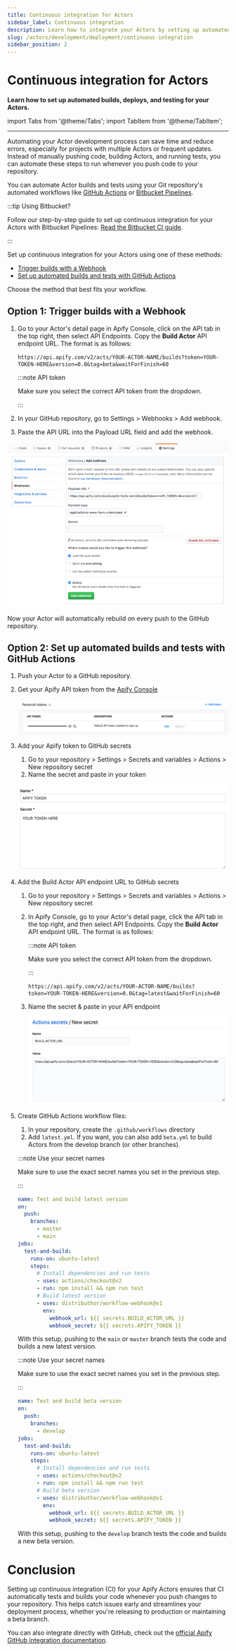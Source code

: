 ```yaml
---
title: Continuous integration for Actors
sidebar_label: Continuous integration
description: Learn how to integrate your Actors by setting up automated builds, deploys, and testing for your Actors.
slug: /actors/development/deployment/continuous-integration
sidebar_position: 2
---
```


# Continuous integration for Actors

**Learn how to set up automated builds, deploys, and testing for your Actors.**

import Tabs from '@theme/Tabs';
import TabItem from '@theme/TabItem';

---

Automating your Actor development process can save time and reduce errors, especially for projects  with multiple Actors or frequent updates. Instead of manually pushing code, building Actors, and running tests, you can automate these steps to run whenever you push code to your repository.

You can automate Actor builds and tests using your Git repository's automated workflows like [GitHub Actions](https://github.com/features/actions) or [Bitbucket Pipelines](https://www.atlassian.com/software/bitbucket/features/pipelines).


:::tip Using Bitbucket?

Follow our step-by-step guide to set up continuous integration for your Actors with Bitbucket Pipelines: [Read the Bitbucket CI guide](https://help.apify.com/en/articles/6988586-setting-up-continuous-integration-for-apify-actors-on-bitbucket).

:::


Set up continuous integration for your Actors using one of these methods:

- [Trigger builds with a Webhook](#option-1-trigger-builds-with-a-webhook)
- [Set up automated builds and tests with GitHub Actions](#option-2-set-up-automated-builds-and-tests-with-github-actions)

Choose the method that best fits your workflow.

## Option 1: Trigger builds with a Webhook

1. Go to your Actor's detail page in Apify Console, click on the API tab in the top right, then select API Endpoints. Copy the **Build Actor** API endpoint URL. The format is as follows:

      ```cURL
      https://api.apify.com/v2/acts/YOUR-ACTOR-NAME/builds?token=YOUR-TOKEN-HERE&version=0.0&tag=beta&waitForFinish=60
      ```

   :::note API token
   
   Make sure you select the correct API token from the dropdown.
   
   :::

1. In your GitHub repository, go to Settings > Webhooks > Add webhook.
1. Paste the API URL into the Payload URL field and add the webhook.

![GitHub integration](./images/ci-github-integration.png)

Now your Actor will automatically rebuild on every push to the GitHub repository.

## Option 2: Set up automated builds and tests with GitHub Actions

1. Push your Actor to a GitHub repository.
1. Get your Apify API token from the [Apify Console](https://console.apify.com/settings/integrations)

    ![Apify token in app](./images/ci-token.png)

1. Add your Apify token to GitHub secrets
   1. Go to your repository > Settings > Secrets and variables > Actions > New repository secret
   1. Name the secret and paste in your token

     ![Add Apify token to secrets](./images/ci-add-token.png)

1. Add the Build Actor API endpoint URL to GitHub secrets
   1. Go to your repository > Settings > Secrets and variables > Actions > New repository secret
   1. In Apify Console, go to your Actor's detail page, click the API tab in the top right, and then select API Endpoints. Copy the **Build Actor** API endpoint URL. The format is as follows:
     
       :::note API token
       
      Make sure you select the correct API token from the dropdown.
      
      :::

      ```cURL
      https://api.apify.com/v2/acts/YOUR-ACTOR-NAME/builds?token=YOUR-TOKEN-HERE&version=0.0&tag=latest&waitForFinish=60
      ```

   1. Name the secret & paste in your API endpoint

      ![Add build Actor URL to secrets](./images/ci-add-build-url.png)

1. Create GitHub Actions workflow files:
   1. In your repository, create the `.github/workflows` directory
   1. Add `latest.yml`. If you want, you can also add `beta.yml` to build Actors from the develop branch (or other branches).

    <Tabs groupId="main">
    <TabItem value="latest.yml" label="latest.yml">

    :::note Use your secret names
    
    Make sure to use the exact secret names you set in the previous step.
    
    :::

    ```yaml
    name: Test and build latest version
    on:
      push:
        branches:
          - master
          - main
    jobs:
      test-and-build:
        runs-on: ubuntu-latest
        steps:
          # Install dependencies and run tests
          - uses: actions/checkout@v2
          - run: npm install && npm run test
          # Build latest version
          - uses: distributhor/workflow-webhook@v1
            env:
              webhook_url: ${{ secrets.BUILD_ACTOR_URL }}
              webhook_secret: ${{ secrets.APIFY_TOKEN }}

    ```

    With this setup, pushing to the `main` or `master` branch tests the code and builds a new latest version.

    </TabItem>
    <TabItem value="beta.yml" label="beta.yml">

    :::note Use your secret names
    
    Make sure to use the exact secret names you set in the previous step.
    
    :::

    ```yaml
    name: Test and build beta version
    on:
      push:
        branches:
          - develop
    jobs:
      test-and-build:
        runs-on: ubuntu-latest
        steps:
          # Install dependencies and run tests
          - uses: actions/checkout@v2
          - run: npm install && npm run test
          # Build beta version
          - uses: distributhor/workflow-webhook@v1
            env:
              webhook_url: ${{ secrets.BUILD_ACTOR_URL }}
              webhook_secret: ${{ secrets.APIFY_TOKEN }}

    ```

    With this setup, pushing to the `develop` branch tests the code and builds a new beta version.

    </TabItem>
    </Tabs>

# Conclusion

Setting up continuous integration (CI) for your Apify Actors ensures that CI automatically tests and builds your code whenever you push changes to your repository. This helps catch issues early and streamlines your deployment process, whether you're releasing to production or maintaining a beta branch.

You can also integrate directly with GitHub, check out the [official Apify GitHub integration documentation](/platform/integrations/github).
